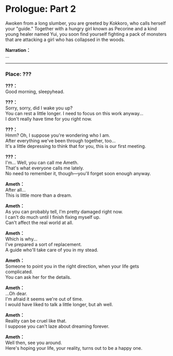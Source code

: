 # Prologue: Part 2
Awoken from a long slumber, you are greeted by Kokkoro, who calls herself your \"guide.\" Together with a hungry girl known as Pecorine and a kind young healer named Yui, you soon find yourself fighting a pack of monsters that are attacking a girl who has collapsed in the woods.
  
**Narration：**  
...  
  

---  
  
### Place: ???
  
**???：**  
Good morning, sleepyhead.  
  
**???：**  
Sorry, sorry, did I wake you up?  
You can rest a little longer. I need to focus on this work anyway...  
I don't really have time for you right now.  
  
**???：**  
Hmm? Oh, I suppose you're wondering who I am.  
After everything we've been through together, too...  
It's a little depressing to think that for you, this is our first meeting.  
  
**???：**  
I'm... Well, you can call me Ameth.  
That's what everyone calls me lately.  
No need to remember it, though—you'll forget soon enough anyway.  
  
**Ameth：**  
After all...  
This is little more than a dream.  
  
**Ameth：**  
As you can probably tell, I'm pretty damaged right now.  
I can't do much until I finish fixing myself up.  
Can't affect the real world at all.  
  
**Ameth：**  
Which is why...  
I've prepared a sort of replacement.  
A guide who'll take care of you in my stead.  
  
**Ameth：**  
Someone to point you in the right direction, when your life gets complicated.  
You can ask her for the details.  
  
**Ameth：**  
...Oh dear.  
I'm afraid it seems we're out of time.  
I would have liked to talk a little longer, but ah well.  
  
**Ameth：**  
Reality can be cruel like that.  
I suppose you can't laze about dreaming forever.  
  
**Ameth：**  
Well then, see you around.  
Here's hoping your life, your reality, turns out to be a happy one.  
